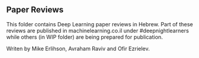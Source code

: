 ## Paper Reviews

This folder contains Deep Learning paper reviews in Hebrew. Part of these reviews are published in machinelearning.co.il under #deepnightlearners while others (in WIP folder) are being prepared for publication.

Writen by Mike Erlihson, Avraham Raviv and Ofir Ezrielev. 
